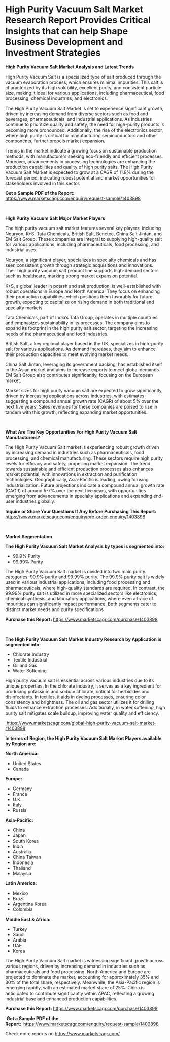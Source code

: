 <p><h1>High Purity Vacuum Salt Market Research Report Provides Critical Insights that can help Shape Business Development and Investment Strategies</h1></p><p><strong>High Purity Vacuum Salt Market Analysis and Latest Trends</strong></p>
<p><p>High Purity Vacuum Salt is a specialized type of salt produced through the vacuum evaporation process, which ensures minimal impurities. This salt is characterized by its high solubility, excellent purity, and consistent particle size, making it ideal for various applications, including pharmaceutical, food processing, chemical industries, and electronics.</p><p>The High Purity Vacuum Salt Market is set to experience significant growth, driven by increasing demand from diverse sectors such as food and beverages, pharmaceuticals, and industrial applications. As industries continue to prioritize quality and safety, the need for high-purity products is becoming more pronounced. Additionally, the rise of the electronics sector, where high purity is critical for manufacturing semiconductors and other components, further propels market expansion.</p><p>Trends in the market indicate a growing focus on sustainable production methods, with manufacturers seeking eco-friendly and efficient processes. Moreover, advancements in processing technologies are enhancing the production capabilities and quality of high purity salts. The High Purity Vacuum Salt Market is expected to grow at a CAGR of 11.8% during the forecast period, indicating robust potential and market opportunities for stakeholders involved in this sector.</p></p>
<p><strong>Get a Sample PDF of the Report:&nbsp;</strong> <a href="https://www.marketscagr.com/enquiry/request-sample/1403898?utm_campaign=2468&utm_medium=2&utm_source=Github&utm_content=ia&utm_term=28032025&utm_id=high-purity-vacuum-salt">https://www.marketscagr.com/enquiry/request-sample/1403898</a></p>
<p>&nbsp;</p>
<p><strong>High Purity Vacuum Salt Major Market Players</strong></p>
<p><p>The high purity vacuum salt market features several key players, including Nouryon, K+S, Tata Chemicals, British Salt, Benetec, China Salt Jintan, and EM Salt Group. These companies are integral to supplying high-quality salt for various applications, including pharmaceuticals, food processing, and industrial uses.</p><p>Nouryon, a significant player, specializes in specialty chemicals and has seen consistent growth through strategic acquisitions and innovations. Their high purity vacuum salt product line supports high-demand sectors such as healthcare, marking strong market expansion potential.</p><p>K+S, a global leader in potash and salt production, is well-established with robust operations in Europe and North America. They focus on enhancing their production capabilities, which positions them favorably for future growth, expecting to capitalize on rising demand in both traditional and specialty markets.</p><p>Tata Chemicals, part of India’s Tata Group, operates in multiple countries and emphasizes sustainability in its processes. The company aims to expand its footprint in the high purity salt sector, targeting the increasing needs of the pharmaceutical and food industries.</p><p>British Salt, a key regional player based in the UK, specializes in high-purity salt for various applications. As demand increases, they aim to enhance their production capacities to meet evolving market needs.</p><p>China Salt Jintan, leveraging its government backing, has established itself in the Asian market and aims to increase exports to meet global demands. EM Salt Group also contributes significantly, focusing on the European market.</p><p>Market sizes for high purity vacuum salt are expected to grow significantly, driven by increasing applications across industries, with estimates suggesting a compound annual growth rate (CAGR) of about 5% over the next five years. Sales revenues for these companies are poised to rise in tandem with this growth, reflecting expanding market opportunities.</p></p>
<p>&nbsp;</p>
<p><strong>What Are The Key Opportunities For High Purity Vacuum Salt Manufacturers?</strong></p>
<p><p>The High Purity Vacuum Salt market is experiencing robust growth driven by increasing demand in industries such as pharmaceuticals, food processing, and chemical manufacturing. These sectors require high purity levels for efficacy and safety, propelling market expansion. The trend towards sustainable and efficient production processes also enhances market potential, with innovations in extraction and purification technologies. Geographically, Asia-Pacific is leading, owing to rising industrialization. Future projections indicate a compound annual growth rate (CAGR) of around 5-7% over the next five years, with opportunities emerging from advancements in specialty applications and expanding end-user industries globally.</p></p>
<p><strong>Inquire or Share Your Questions If Any Before Purchasing This Report:</strong> <a href="https://www.marketscagr.com/enquiry/pre-order-enquiry/1403898?utm_campaign=2468&utm_medium=2&utm_source=Github&utm_content=ia&utm_term=28032025&utm_id=high-purity-vacuum-salt">https://www.marketscagr.com/enquiry/pre-order-enquiry/1403898</a></p>
<p>&nbsp;</p>
<p><strong>Market Segmentation</strong></p>
<p><strong>The High Purity Vacuum Salt Market Analysis by types is segmented into:</strong></p>
<p><ul><li>99.9% Purity</li><li>99.99% Purity</li></ul></p>
<p><p>The High Purity Vacuum Salt market is divided into two main purity categories: 99.9% purity and 99.99% purity. The 99.9% purity salt is widely used in various industrial applications, including food processing and pharmaceuticals, where high-quality standards are required. In contrast, the 99.99% purity salt is utilized in more specialized sectors like electronics, chemical synthesis, and laboratory applications, where even a trace of impurities can significantly impact performance. Both segments cater to distinct market needs and purity specifications.</p></p>
<p><strong>Purchase this Report:&nbsp;</strong><a href="https://www.marketscagr.com/purchase/1403898?utm_campaign=2468&utm_medium=2&utm_source=Github&utm_content=ia&utm_term=28032025&utm_id=high-purity-vacuum-salt">https://www.marketscagr.com/purchase/1403898</a></p>
<p>&nbsp;</p>
<p><strong>The High Purity Vacuum Salt Market Industry Research by Application is segmented into:</strong></p>
<p><ul><li>Chlorate Industry</li><li>Textile Industrial</li><li>Oil and Gas</li><li>Water Softening</li></ul></p>
<p><p>High purity vacuum salt is essential across various industries due to its unique properties. In the chlorate industry, it serves as a key ingredient for producing potassium and sodium chlorate, critical for herbicides and disinfectants. In textiles, it aids in dyeing processes, ensuring color consistency and brightness. The oil and gas sector utilizes it for drilling fluids to enhance extraction processes. Additionally, in water softening, high purity salt mitigates scale buildup, improving water quality and efficiency.</p></p>
<p><a href="https://www.marketscagr.com/global-high-purity-vacuum-salt-market-r1403898?utm_campaign=2468&utm_medium=2&utm_source=Github&utm_content=ia&utm_term=28032025&utm_id=high-purity-vacuum-salt">&nbsp;https://www.marketscagr.com/global-high-purity-vacuum-salt-market-r1403898</a></p>
<p><strong>In terms of Region, the High Purity Vacuum Salt Market Players available by Region are:</strong></p>
<p>
    <p> <strong> North America: </strong>
        <ul>
            <li>United States</li>
            <li>Canada</li>
        </ul>
        </p> 
    <p> <strong> Europe: </strong>
        <ul>
            <li>Germany</li>
            <li>France</li>
            <li>U.K.</li>
            <li>Italy</li>
            <li>Russia</li>
        </ul>
        </p> 
    <p> <strong> Asia-Pacific: </strong>
        <ul>
            <li>China</li>
            <li>Japan</li>
            <li>South Korea</li>
            <li>India</li>
            <li>Australia</li>
            <li>China Taiwan</li>
            <li>Indonesia</li>
            <li>Thailand</li>
            <li>Malaysia</li>
        </ul>
        </p> 
    <p> <strong> Latin America: </strong>
        <ul>
            <li>Mexico</li>
            <li>Brazil</li>
            <li>Argentina Korea</li>
            <li>Colombia</li>
        </ul>
        </p> 
    <p> <strong> Middle East & Africa: </strong>
        <ul>
            <li>Turkey</li>
            <li>Saudi</li>
            <li>Arabia</li>
            <li>UAE</li>
            <li>Korea</li>
        </ul>
    </p>
    </p>
<p><p>The High Purity Vacuum Salt market is witnessing significant growth across various regions, driven by increasing demand in industries such as pharmaceuticals and food processing. North America and Europe are projected to dominate the market, accounting for approximately 35% and 30% of the total share, respectively. Meanwhile, the Asia-Pacific region is emerging rapidly, with an estimated market share of 25%. China is anticipated to contribute significantly within APAC, reflecting a growing industrial base and enhanced production capabilities.</p></p>
<p><strong>Purchase this Report: </strong><a href="https://www.marketscagr.com/purchase/1403898?utm_campaign=2468&utm_medium=2&utm_source=Github&utm_content=ia&utm_term=28032025&utm_id=high-purity-vacuum-salt">https://www.marketscagr.com/purchase/1403898</a></p>
<p>&nbsp;<strong>Get a Sample PDF of the Report:&nbsp;&nbsp;</strong><a href="https://www.marketscagr.com/enquiry/request-sample/1403898?utm_campaign=2468&utm_medium=2&utm_source=Github&utm_content=ia&utm_term=28032025&utm_id=high-purity-vacuum-salt">https://www.marketscagr.com/enquiry/request-sample/1403898</a></p>
<p><strong></strong></p>
<p>Check more reports on <a href="https://www.marketscagr.com/?utm_campaign=2468&utm_medium=2&utm_source=Github&utm_content=ia&utm_term=28032025&utm_id=high-purity-vacuum-salt">https://www.marketscagr.com/</a></p>